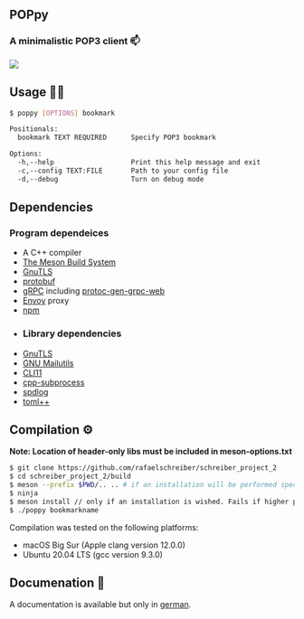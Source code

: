 ## POPpy 
### A minimalistic POP3 client 📫

![](https://www.rafaelschreiber.dev/poppy_logo.png)

## Usage 👨‍💻
```sh
$ poppy [OPTIONS] bookmark

Positionals:
  bookmark TEXT REQUIRED      Specify POP3 bookmark

Options:
  -h,--help                   Print this help message and exit
  -c,--config TEXT:FILE       Path to your config file
  -d,--debug                  Turn on debug mode
```

## Dependencies
### Program dependeices
- A C++ compiler
- [The Meson Build System](https://mesonbuild.com)
- [GnuTLS](https://www.gnutls.org/download.html)
- [protobuf](https://developers.google.com/protocol-buffers)
- [gRPC](https://grpc.io/docs/what-is-grpc/introduction) including [protoc-gen-grpc-web](https://github.com/grpc/grpc-web/releases) 
- [Envoy]() proxy
- [npm]()
- ### Library dependencies
- [GnuTLS](https://github.com/nlohmann/json)
- [GNU Mailutils](https://mailutils.org)
- [CLI11](https://github.com/CLIUtils/CLI11)
- [cpp-subprocess](https://github.com/arun11299/cpp-subprocess)
- [spdlog](https://github.com/gabime/spdlog)
- [toml++](https://github.com/marzer/tomlplusplus)

## Compilation ⚙️

**Note: Location of header-only libs must be included in meson-options.txt**
```sh
$ git clone https://github.com/rafaelschreiber/schreiber_project_2
$ cd schreiber_project_2/build
$ meson --prefix $PWD/.. .. # if an installation will be performed specify your wished installation path
$ ninja
$ meson install // only if an installation is wished. Fails if higher permissions are requiered (sudo)
$ ./poppy bookmarkname
```

Compilation was tested on the following platforms:
- macOS Big Sur (Apple clang version 12.0.0)
- Ubuntu 20.04 LTS (gcc version 9.3.0)

## Documenation 📄
A documentation is available but only in [german](https://github.com/rafaelschreiber/schreiber_project_2/blob/master/doc/main.pdf).
